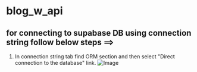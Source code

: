 # blog_w_api
## for connecting to supabase DB using connection string follow below steps ==>

1. In connection string tab find ORM section and then select "Direct connection to the database" link.
![Image](https://github.com/user-attachments/assets/a974a0ee-9e1a-4d99-914e-a7491489251d)
